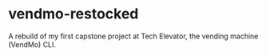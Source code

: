# vendmo-restocked
A rebuild of my first capstone project at Tech Elevator, the vending machine (VendMo) CLI. 
